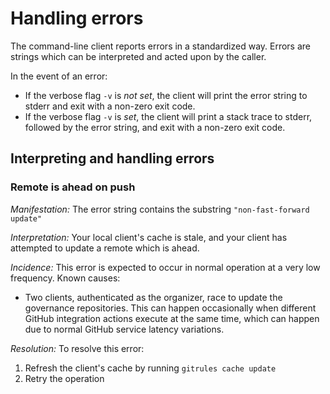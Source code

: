 # Handling errors

The command-line client reports errors in a standardized way. Errors are strings which can be interpreted and acted upon by the caller.

In the event of an error:
- If the verbose flag `-v` is _not set_, the client will print the error string to stderr and exit with a non-zero exit code.
- If the verbose flag `-v` is _set_, the client will print a stack trace to stderr, followed by the error string, and exit with a non-zero exit code.

## Interpreting and handling errors

### Remote is ahead on push

*Manifestation:* The error string contains the substring `"non-fast-forward update"` 

*Interpretation:* Your local client's cache is stale, and your client has attempted to update a remote which is ahead.

*Incidence:* This error is expected to occur in normal operation at a very low frequency. Known causes:
- Two clients, authenticated as the organizer, race to update the governance repositories. This can happen occasionally when different GitHub integration actions execute at the same time, which can happen due to normal GitHub service latency variations.

*Resolution:* To resolve this error:
1. Refresh the client's cache by running `gitrules cache update`
2. Retry the operation
